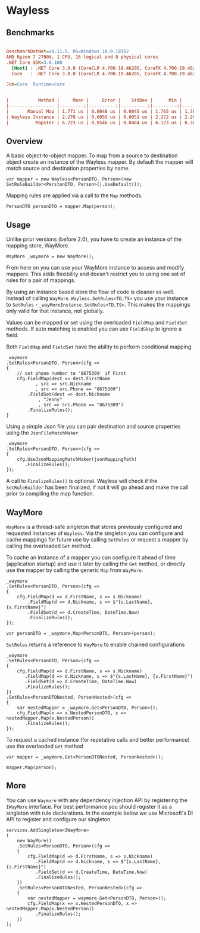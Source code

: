 # Wayless

## Benchmarks

``` ini

BenchmarkDotNet=v0.11.5, OS=Windows 10.0.18362
AMD Ryzen 7 2700X, 1 CPU, 16 logical and 8 physical cores
.NET Core SDK=3.0.100
  [Host] : .NET Core 3.0.0 (CoreCLR 4.700.19.46205, CoreFX 4.700.19.46214), 64bit RyuJIT
  Core   : .NET Core 3.0.0 (CoreCLR 4.700.19.46205, CoreFX 4.700.19.46214), 64bit RyuJIT

Job=Core  Runtime=Core  


|           Method |     Mean |     Error |    StdDev |      Min |      Max | Ratio | RatioSD |
|----------------- |---------:|----------:|----------:|---------:|---------:|------:|--------:|
|       Manual Map | 1.771 us | 0.0048 us | 0.0045 us | 1.765 us | 1.783 us |  1.00 |    0.00 |
| Wayless Instance | 2.278 us | 0.0055 us | 0.0051 us | 2.272 us | 2.290 us |  1.29 |    0.00 |
|          Mapster | 6.223 us | 0.0546 us | 0.0484 us | 6.123 us | 6.303 us |  3.51 |    0.03 |
```

## Overview

A basic object-to-object mapper.
To map from a source to destination object create an instance of the Wayless mapper.
By default the mapper will match source and destination properties by name. 

	var mapper = new Wayless<PersonDTO, Person>(new SetRuleBuilder<PerstonDTO, Person>().UseDefault());

Mapping rules are applied via a call to the `Map` methods.

	PersonDTO personDTO = mapper.Map(person);


## Usage
Unlike prior versions (before 2.0), you have to create an instance of the mapping store, WayMore.

	WayMore _waymore = new WayMore();

From here on you can use your WayMore instance to access and modify mappers. This adds flexibility and doesn't
restrict you to using one set of rules for a pair of mappings. 

By using an instance based store the flow of code is cleaner as well. Instead of calling `WayMore.Wayless.SetRules<TD,TS>` you use 
your instance to `SetRules` - `_wayMoreInstance.SetRules<TD,TS>`. This makes the mappings only valid for that instance, not globally.

Values can be mapped or set using the overloaded `FieldMap` and `FieldSet` methods. If auto matching is enabled 
you can use `FieldSkip` to ignore a field.  

Both `FieldMap` and `FieldSet` have the ability to perform conditional mapping.

	_waymore
	.SetRules<PersonDTO, Person>(cfg =>
	{
		// set phone number to '8675309' if First
		cfg.FieldMap(dest => dest.FirstName
			   , src => src.Nickname
			   , src => src.Phone == "8675309")
		    .FieldSet(dest => dest.Nickname
			    , "Jenny"
			    , src => src.Phone == "8675309")
		    .FinalizeRules(); 
	}

Using a simple Json file you can pair destination and source properties using the `JsonFileMatchMaker`

	_waymore
	.SetRules<PersonDTO, Person>(cfg =>
    {
        cfg.UseJsonMappingMatchMaker(jsonMappingPath)
	       .FinalizeRules(); 
    });

A call to `FinalizeRules()` is optional. Wayless will check if the `SetRuleBuilder` has been finalized, if not it will
go ahead and make the call prior to compiling the map function.

## WayMore

`WayMore` is a thread-safe singleton that stores previously configured and requested instances of `Wayless`.
Via the singleton you can configure and cache mappings for future use by calling `SetRules` or request a mapper by calling the
overloaded `Get` method.

To cache an instance of a mapper you can configure it ahead of time (application startup) and use it 
later by calling the `Get` method, or directly use the mapper by calling the generic `Map` from `WayMore`.

	_waymore
	.SetRules<PersonDTO, Person>(cfg =>
	{
		cfg.FieldMap(d => d.FirstName, s => s.Nickname)
		    .FieldMap(d => d.Nickname, s => $"{s.LastName}, {s.FirstName}")
		    .FieldSet(d => d.CreateTime, DateTime.Now)
		    .FinalizeRules(); 
	});

	var personDTO = _waymore.Map<PersonDTO, Person>(person);

`SetRules` returns a reference to `WayMore` to enable chained configurations 

	_waymore
	.SetRules<PersonDTO, Person>(cfg =>
	{
		cfg.FieldMap(d => d.FirstName, s => s.Nickname)
		   .FieldMap(d => d.Nickname, s => $"{s.LastName}, {s.FirstName}")
		   .FieldSet(d => d.CreateTime, DateTime.Now)
		   .FinalizeRules(); 
	})
	.SetRules<PersonDTONested, PersonNested>(cfg =>
	{
		var nestedMapper = _waymore.Get<PersonDTO, Person>();
		cfg.FieldMap(x => x.NestedPersonDTO, x => nestedMapper.Map(x.NestedPerson))
		   .FinalizeRules(); 
	});


To request a cached instance (for repetative calls and better performance) use the overlaoded `Get` method

	var mapper = _waymore.Get<PersonDTONested, PersonNested>();

	mapper.Map(person);


## More

You can use `Waymore` with any dependency injection API by registering the `IWayMore` interface. For best performance
you should register it as a singleton with rule declerations. In the example below we use Microsoft's DI API to 
register and configure our singleton 

	services.AddSingleton<IWayMore>
	(
		new WayMore()
		.SetRules<PersonDTO, Person>(cfg =>
		{
			cfg.FieldMap(d => d.FirstName, s => s.Nickname)
			   .FieldMap(d => d.Nickname, s => $"{s.LastName}, {s.FirstName}")
			   .FieldSet(d => d.CreateTime, DateTime.Now)
			   .FinalizeRules(); 
		})
		.SetRules<PersonDTONested, PersonNested>(cfg =>
		{
			var nestedMapper = waymore.Get<PersonDTO, Person>();
			cfg.FieldMap(x => x.NestedPersonDTO, x => nestedMapper.Map(x.NestedPerson))
			   .FinalizeRules(); 
		})
	);
